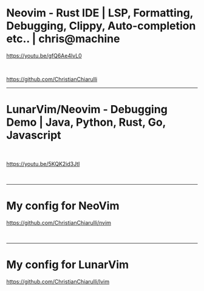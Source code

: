 # Neovim - Rust IDE | LSP, Formatting, Debugging, Clippy, Auto-completion etc.. | chris@machine

https://youtu.be/gfQ6Ae4lvL0

<br>

https://github.com/ChristianChiarulli

<hr>

# LunarVim/Neovim - Debugging Demo | Java, Python, Rust, Go, Javascript

<br>

https://youtu.be/5KQK2id3JtI


<br>

<hr>


# My config for NeoVim 

https://github.com/ChristianChiarulli/nvim

<br>

<hr>

# My config for LunarVim 

https://github.com/ChristianChiarulli/lvim




